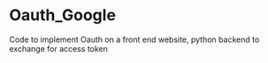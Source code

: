 # Oauth_Google
Code to implement Oauth on a front end website, python backend to exchange for access token
